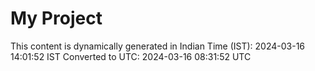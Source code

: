 # My Project

This content is dynamically generated in Indian Time (IST): 2024-03-16 14:01:52 IST
Converted to UTC: 2024-03-16 08:31:52 UTC
